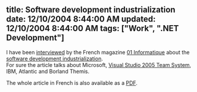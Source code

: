 title: Software development industrialization
date: 12/10/2004 8:44:00 AM
updated: 12/10/2004 8:44:00 AM
tags: ["Work", ".NET Development"]
---
I have been [interviewed](http://www.01net.com/article/259734.html) by the French magazine [01 Informatique](http://www.01net.com/entreprise/) about the [software development industrialization](http://www.01net.com/article/259731.html).  
For sure the article talks about Microsoft, [Visual Studio 2005 Team System](http://lab.msdn.microsoft.com/vs2005/teamsystem/), IBM, Atlantic and Borland Themis.

The whole article in French is also available as a [PDF](http://perso.wanadoo.fr/laurent.kempe/images/developpementversl'usinelogicielle-interviewnovembre2004.pdf).
